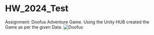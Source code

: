 # HW_2024_Test
Assignment: Doofus Adventure Game. Using the Unity HUB created the Game as per the given Data.
![Doofus](https://github.com/user-attachments/assets/c8c59c5c-c0ff-476a-9488-2e9144f90e59)
